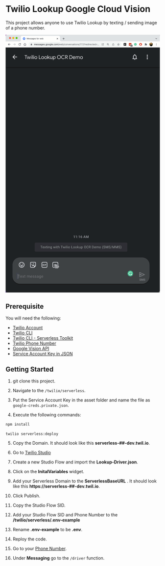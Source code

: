 # Twilio Lookup Google Cloud Vision

This project allows anyone to use Twilio Lookup by texting / sending image of a phone number.

![](./assets/Twilio-Lookup-OCR-Demo.gif)
## Prerequisite

You will need the following:

- [Twilio Account](https://www.twilio.com/try-twilio)
- [Twilio CLI](https://www.twilio.com/docs/twilio-cli/quickstart)
- [Twilio CLI - Serverless Toolkit](https://www.twilio.com/docs/labs/serverless-toolkit)
- [Twilio Phone Number](https://console.twilio.com/us1/develop/phone-numbers/manage/search)
- [Google Vision API](https://cloud.google.com/vision/docs/ocr)
- [Service Account Key in JSON](https://cloud.google.com/docs/authentication/getting-started)

## Getting Started

1. git clone this project.

2. Navigate to the `/twilio/serverless`.

3. Put the Service Account Key in the asset folder and name the file as `google-creds.private.json`.

4. Execute the following commands:

```sh
npm install
```

```
twilio serverless:deploy
```

5. Copy the Domain. It should look like this **serverless-##-dev.twil.io**.

6. Go to [Twilio Studio](https://console.twilio.com/us1/develop/studio/flows)

7. Create a new Studio Flow and import the **Lookup-Driver.json**.

8. Click on the **InitalVariables** widget.

9. Add your Serverless Domain to the **ServerlessBaseURL** . It should look like this **https://serverless-##-dev.twil.io**.

10. Click Publish.

11. Copy the Studio Flow SID.

12. Add your Studio Flow SID and Phone Number to the **/twilio/serverless/.env-example**

13. Rename **.env-example** to be **.env**.

14. Reploy the code.

15. Go to your [Phone Number](https://console.twilio.com/us1/develop/phone-numbers/manage/active).

16. Under **Messaging** go to the `/driver` function.